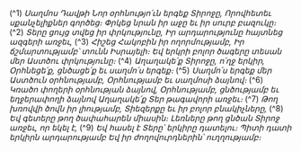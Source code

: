 
(^1) _Սաղմոս Դավթի
Նոր օրհնությո՛ւն երգեք Տիրոջը,
Որովհետեւ սքանչելիքներ գործեց։
Փրկեց նրան իր աջը եւ իր սուրբ բազուկը։_
(^2) _Տերը ցույց տվեց իր փրկությունը,
Իր արդարությունը հայտնեց ազգերի առջեւ,_
(^3) _Հիշեց Հակոբին իր ողորմությամբ,
Իր ճշմարտությամբ՝ տունն Իսրայելի։
Եվ երկրի բոլոր ծագերը տեսան մեր Աստծու փրկությունը։_
(^4) _Աղաղակե՛ք Տիրոջը, ո՛ղջ երկիր,
Օրհնեցե՛ք, ցնծացե՛ք եւ սաղմո՛ս երգեք։_
(^5) _Սաղմո՛ս երգեք մեր Աստծուն օրհնությամբ,
Օրհնությամբ եւ սաղմոսի ձայնով։_
(^6) _Կռածո փողերի օրհնության ձայնով,
Օրհնությամբ, ցնծությամբ եւ եղջերափողի ձայնով
Աղաղակե՛ք Տեր թագավորի առջեւ։_
(^7) _Թող խռովվի ծովն իր լիությամբ,
Տիեզերքը եւ իր բոլոր բնակիչները,_
(^8) _Եվ գետերը թող ծափահարեն միասին։
Լեռները թող ցնծան Տիրոջ առջեւ, որ եկել է,_
(^9) _Եվ հասել է Տերը՝ երկիրը դատելու։
Պիտի դատի երկիրն արդարությամբ
Եվ իր ժողովուրդներին՝ ուղղությամբ։_

